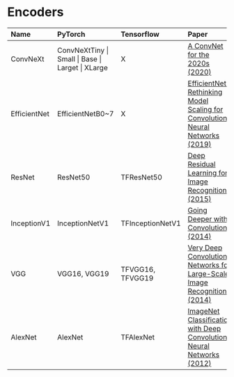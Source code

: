 # Encoders

| Name         | PyTorch        | Tensorflow       | Paper|
| :----------- | :----------------------------------------------- | :---------------- | :------------------------------------------------------------------------------------------------------------------------------------------------------------------- |
| ConvNeXt     | ConvNeXtTiny \| Small \| Base \| Larget \| XLarge            | X                | [A ConvNet for the 2020s (2020)](https://arxiv.org/abs/2201.03545)|
| EfficientNet | EfficientNetB0~7                                 | X                | [EfficientNet: Rethinking Model Scaling for Convolutional Neural Networks (2019)](https://arxiv.org/abs/1905.11946)|
| ResNet       | ResNet50       | TFResNet50       | [Deep Residual Learning for Image Recognition (2015)](https://arxiv.org/abs/1512.03385)|
| InceptionV1  | InceptionNetV1 | TFInceptionNetV1 | [Going Deeper with Convolutions (2014)](https://arxiv.org/abs/1409.4842)|
| VGG          | VGG16, VGG19   | TFVGG16, TFVGG19 | [Very Deep Convolutional Networks for Large-Scale Image Recognition (2014)](https://arxiv.org/abs/1409.1556)|
| AlexNet      | AlexNet        | TFAlexNet        | [ImageNet Classification with Deep Convolutional Neural Networks (2012)](https://proceedings.neurips.cc/paper/2012/file/c399862d3b9d6b76c8436e924a68c45b-Paper.pdf)|
